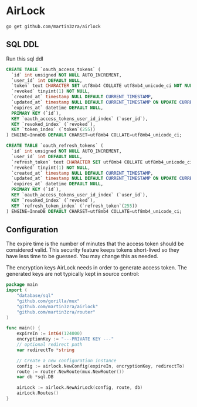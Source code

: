 # AirLock

```shell script
go get github.com/martin3zra/airlock
```
## SQL DDL

Run this sql ddl
```sql
CREATE TABLE `oauth_access_tokens` (
  `id` int unsigned NOT NULL AUTO_INCREMENT,
  `user_id` int DEFAULT NULL,
  `token` text CHARACTER SET utf8mb4 COLLATE utf8mb4_unicode_ci NOT NULL,
  `revoked` tinyint(1) NOT NULL,
  `created_at` timestamp NULL DEFAULT CURRENT_TIMESTAMP,
  `updated_at` timestamp NULL DEFAULT CURRENT_TIMESTAMP ON UPDATE CURRENT_TIMESTAMP,
  `expires_at` datetime DEFAULT NULL,
  PRIMARY KEY (`id`),
  KEY `oauth_access_tokens_user_id_index` (`user_id`),
  KEY `revoked_index` (`revoked`),
  KEY `token_index` (`token`(255))
) ENGINE=InnoDB DEFAULT CHARSET=utf8mb4 COLLATE=utf8mb4_unicode_ci;

CREATE TABLE `oauth_refresh_tokens` (
  `id` int unsigned NOT NULL AUTO_INCREMENT,
  `user_id` int DEFAULT NULL,
  `refresh_token` text CHARACTER SET utf8mb4 COLLATE utf8mb4_unicode_ci NOT NULL,
  `revoked` tinyint(1) NOT NULL,
  `created_at` timestamp NULL DEFAULT CURRENT_TIMESTAMP,
  `updated_at` timestamp NULL DEFAULT CURRENT_TIMESTAMP ON UPDATE CURRENT_TIMESTAMP,
  `expires_at` datetime DEFAULT NULL,
  PRIMARY KEY (`id`),
  KEY `oauth_access_tokens_user_id_index` (`user_id`),
  KEY `revoked_index` (`revoked`),
  KEY `refresh_token_index` (`refresh_token`(255))
) ENGINE=InnoDB DEFAULT CHARSET=utf8mb4 COLLATE=utf8mb4_unicode_ci;

```

## Configuration

The expire time is the number of minutes that the access token should be considered valid. This security feature keeps tokens short-lived so they have less time to be guessed. You may change this as needed.

The encryption keys AirLock needs in order to generate access token. The generated keys are not typically kept in source control:

```go
package main
import (
    "database/sql"
    "github.com/gorilla/mux"
    "github.com/martin3zra/airlock"
    "github.com/martin3zra/router"
)

func main() {
    expireIn := int64(124000)
    encryptionKey := "---PRIVATE KEY ---"
    // optional redirect path
    var redirectTo *string

    // Create a new configuration instance
    config := airlock.NewConfig(expireIn, encryptionKey, redirectTo)
    route := router.NewRoute(mux.NewRouter())
    var db *sql.DB

    airLock := airlock.NewAirLock(config, route, db)
    airLock.Routes()
}
```

